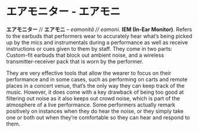 # エアモニター - エアモニ

**エアモニター** // **エアモニ** – _eamonitā // eamoni._ **IEM (In-Ear Monitor)**. Refers to the earbuds that performers wear to accurately hear what’s being picked up by the mics and instrumentals during a performance as well as receive instructions or cues given to them by staff. They come in two parts: Custom-fit earbuds that block out ambient noise, and a wireless transmitter-receiver pack that is worn by the performer.

They are very effective tools that allow the wearer to focus on their performance and in some cases, such as performing on carts and remote places in a concert venue, that’s the only way they can keep track of the music. However, it does come with a key drawback of being too good at filtering out noise as it also keeps out crowd noise, which is part of the atmosphere of a live performance. Some performers actually remark positively on instances when they do hear the noise, or they simply take one or both out when they’re comfortable so they can hear and respond to them.
